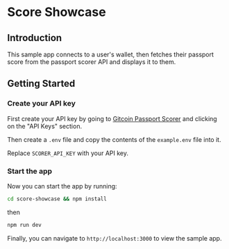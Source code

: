 # Score Showcase

## Introduction

This sample app connects to a user's wallet, then fetches their passport score from the passport scorer API and displays it to them.

## Getting Started

### Create your API key
First create your API key by going to [Gitcoin Passport Scorer](https://scorer.gitcoin.co) and clicking on the "API Keys" section.

Then create a `.env` file and copy the contents of the `example.env` file into it.

Replace `SCORER_API_KEY` with your API key.

### Start the app
Now you can start the app by running:

```bash
cd score-showcase && npm install
``` 
then 

```bash
npm run dev
```

Finally, you can navigate to `http://localhost:3000` to view the sample app.